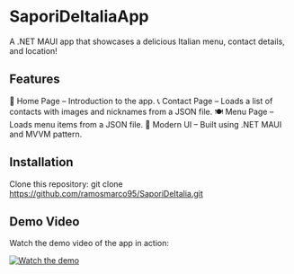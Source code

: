 # SaporiDeItaliaApp

A .NET MAUI app that showcases a delicious Italian menu, contact details, and location!

## Features
📜 Home Page – Introduction to the app.
📞 Contact Page – Loads a list of contacts with images and nicknames from a JSON file.
🍽️ Menu Page – Loads menu items from a JSON file.
📱 Modern UI – Built using .NET MAUI and MVVM pattern.

## Installation

Clone this repository:
git clone https://github.com/ramosmarco95/SaporiDeItalia.git

## Demo Video

Watch the demo video of the app in action:

[![Watch the demo](https://img.youtube.com/vi/p7GLDlLwTs8&list=PLiLQZiFevjQOKfnBB2mZ4daxv_20k8VqG&index=2)](https://www.youtube.com/watch?v=p7GLDlLwTs8&list=PLiLQZiFevjQOKfnBB2mZ4daxv_20k8VqG&index=2)
